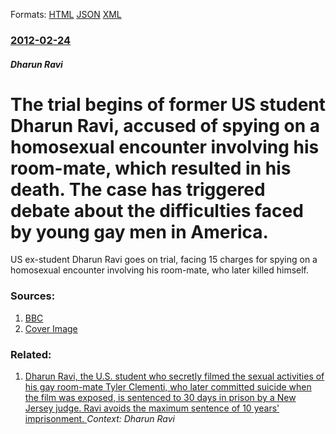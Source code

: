 
Formats: [HTML](/news/2012/02/24/the-trial-begins-of-former-us-student-dharun-ravi-accused-of-spying-on-a-homosexual-encounter-involving-his-room-mate-which-resulted-in-hi.html)  [JSON](/news/2012/02/24/the-trial-begins-of-former-us-student-dharun-ravi-accused-of-spying-on-a-homosexual-encounter-involving-his-room-mate-which-resulted-in-hi.json)  [XML](/news/2012/02/24/the-trial-begins-of-former-us-student-dharun-ravi-accused-of-spying-on-a-homosexual-encounter-involving-his-room-mate-which-resulted-in-hi.xml)  

### [2012-02-24](/news/2012/02/24/index.md)

##### Dharun Ravi
# The trial begins of former US student Dharun Ravi, accused of spying on a homosexual encounter involving his room-mate, which resulted in his death. The case has triggered debate about the difficulties faced by young gay men in America. 

US ex-student Dharun Ravi goes on trial, facing 15 charges for spying on a homosexual encounter involving his room-mate, who later killed himself.


### Sources:

1. [BBC](http://www.bbc.co.uk/news/world-us-canada-17162084)
1. [Cover Image](http://ichef.bbci.co.uk/news/1024/media/images/58712000/jpg/_58712884_58712883.jpg)

### Related:

1. [Dharun Ravi, the U.S. student who secretly filmed the sexual activities of his gay room-mate Tyler Clementi, who later committed suicide when the film was exposed, is sentenced to 30 days in prison by a New Jersey judge. Ravi avoids the maximum sentence of 10 years' imprisonment. ](/news/2012/05/21/dharun-ravi-the-u-s-student-who-secretly-filmed-the-sexual-activities-of-his-gay-room-mate-tyler-clementi-who-later-committed-suicide-whe.md) _Context: Dharun Ravi_
